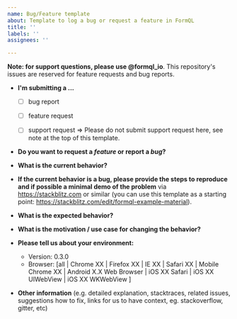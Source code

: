 ```yaml
---
name: Bug/Feature template
about: Template to log a bug or request a feature in FormQL
title: ''
labels: ''
assignees: ''

---
```


**Note: for support questions, please use @formql_io**. This repository's issues are reserved for feature requests and bug reports.

* **I'm submitting a ...**
  - [ ] bug report
  - [ ] feature request
  - [ ] support request => Please do not submit support request here, see note at the top of this template.


* **Do you want to request a *feature* or report a *bug*?**



* **What is the current behavior?**



* **If the current behavior is a bug, please provide the steps to reproduce and if possible a minimal demo of the problem** via
https://stackblitz.com or similar (you can use this template as a starting point: https://stackblitz.com/edit/formql-example-material).



* **What is the expected behavior?**



* **What is the motivation / use case for changing the behavior?**



* **Please tell us about your environment:**
  
  - Version: 0.3.0
  - Browser: [all | Chrome XX | Firefox XX | IE XX | Safari XX | Mobile Chrome XX | Android X.X Web Browser | iOS XX Safari | iOS XX UIWebView | iOS XX WKWebView ]


* **Other information** (e.g. detailed explanation, stacktraces, related issues, suggestions how to fix, links for us to have context, eg. stackoverflow, gitter, etc)
